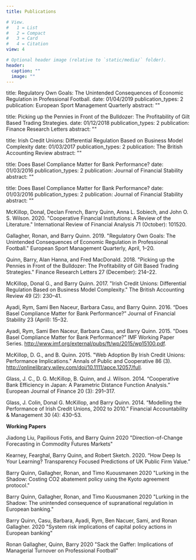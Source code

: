 ```yaml
---
title: Publications

# View.
#   1 = List
#   2 = Compact
#   3 = Card
#   4 = Citation
view: 4

# Optional header image (relative to `static/media/` folder).
header:
  caption: ""
  image: ""
---
```


title: Regulatory Own Goals: The Unintended Consequences of Economic Regulation in Professional Football.
date: 01/04/2019
publication_types: 2
publication: European Sport Management Quarterly
abstract: ""

title: Picking up the Pennies in Front of the Bulldozer: The Profitability of Gilt Based Trading Strategies.
date: 01/12/2018
publication_types: 2
publication: Finance Research Letters
abstract: ""

title: Irish Credit Unions: Differential Regulation Based on Business Model Complexity
date: 01/03/2017
publication_types: 2
publication: The British Accounting Review
abstract: ""

title: Does Basel Compliance Matter for Bank Performance?
date: 01/03/2016
publication_types: 2
publication: Journal of Financial Stability
abstract: ""

title: Does Basel Compliance Matter for Bank Performance?
date: 01/03/2016
publication_types: 2
publication: Journal of Financial Stability
abstract: ""

McKillop, Donal, Declan French, Barry Quinn, Anna L. Sobiech, and John O. S. Wilson. 2020. "Cooperative Financial Institutions: A Review of the Literature." International Review of Financial Analysis 71 (October): 101520.

Gallagher, Ronan, and Barry Quinn. 2019. "Regulatory Own Goals: The Unintended Consequences of Economic Regulation in Professional Football." European Sport Management Quarterly, April, 1–20.

Quinn, Barry, Alan Hanna, and Fred MacDonald. 2018. "Picking up the Pennies in Front of the Bulldozer: The Profitability of Gilt Based Trading Strategies." Finance Research Letters 27 (December): 214–22.

McKillop, Donal G., and Barry Quinn. 2017. "Irish Credit Unions: Differential Regulation Based on Business Model Complexity." The British Accounting Review 49 (2): 230–41.

Ayadi, Rym, Sami Ben Naceur, Barbara Casu, and Barry Quinn. 2016. “Does Basel Compliance Matter for Bank Performance?” Journal of Financial Stability 23 (April): 15–32.

Ayadi, Rym, Sami Ben Naceur, Barbara Casu, and Barry Quinn. 2015. "Does Basel Compliance Matter for Bank Performance?" IMF Working Paper Series. http://www.imf.org/external/pubs/ft/wp/2015/wp15100.pdf.

McKillop, D. G., and B. Quinn. 2015. "Web Adoption By Irish Credit Unions: Performance Implications." Annals of Public and Cooperative 86 (3). http://onlinelibrary.wiley.com/doi/10.1111/apce.12057/full.

Glass, J. C., D. G. McKillop, B. Quinn, and J. Wilson. 2014. “Cooperative Bank Efficiency in Japan: A Parametric Distance Function Analysis.” European Journal of Finance 20 (3): 291–317.

Glass, J. Colin, Donal G. McKillop, and Barry Quinn. 2014. “Modelling the Performance of Irish Credit Unions, 2002 to 2010.” Financial Accountability & Management 30 (4): 430–53.

**Working Papers**

Jiadong Liu, Papilious Fotis, and Barry Quinn 2020 "Direction-of-Change Forecasting in Commodity Futures Markets"

Kearney, Fearghal, Barry Quinn, and Robert Sketch. 2020. “How Deep Is Your Learning? Transparency Focused Predictions of UK Public Firm Value.”

Barry Quinn, Gallagher, Ronan, and Timo Kuousmanen 2020  "Lurking in the Shadow: Costing CO2 abatement policy using the Kyoto agreement protocol."

Barry Quinn, Gallagher, Ronan, and Timo Kuousmanen 2020  "Lurking in the Shadow: The unintended consequence of supranational regulation in European banking."

Barry Quinn, Casu, Barbara, Ayadi, Rym, Ben Nacuer, Sami, and Ronan Gallagher. 2020 "System risk implications of capital policy actions in European banking"

Ronan Gallagher, Quinn, Barry 2020 "Sack the Gaffer: Implications of Managerial Turnover on Professional Football" 



